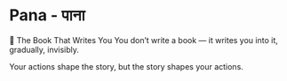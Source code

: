 # Pana - पाना

📜 The Book That Writes You
You don’t write a book — it writes you into it, gradually, invisibly.

Your actions shape the story, but the story shapes your actions.

